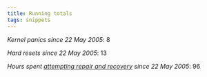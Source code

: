 ```yaml
---
title: Running totals
tags: snippets
---
```


_Kernel panics since 22 May 2005_: 8

_Hard resets since 22 May 2005_: 13

_Hours spent [attempting repair and recovery](http://wincent.com/a/about/wincent/weblog/archives/2005/05/1041_kernel_pan.php) since 22 May 2005_: 96
